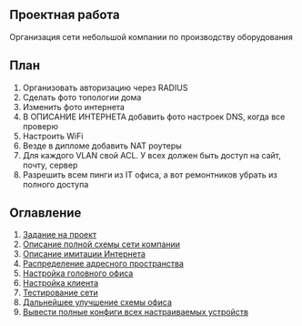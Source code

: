 ## Проектная работа

Организация сети небольшой компании по производству оборудования

## План


1. Организовать авторизацию через RADIUS
2. Сделать фото топологии дома
3. Изменить фото интернета
4. В ОПИСАНИЕ ИНТЕРНЕТА добавить фото настроек DNS, когда все проверю
5.  Настроить WiFi
6.  Везде в дипломе добавить NAT роутеры
7.  Для каждого VLAN свой ACL. У всех должен быть доступ на сайт, почту, сервер
8.  Разрешить всем пинги из IT офиса, а вот ремонтников убрать из полного доступа

## Оглавление
1. [Задание на проект](./docs/zadanie.md)
2. [Описание полной схемы сети компании](./docs/full_schema.md)
3. [Описание имитации Интернета](./docs/internet_descroption.md)
4. [Распределение адресного пространства](./docs/addressing.md)
5. [Настройка головного офиса](./docs/main_office.md) 
6. [Настройка клиента](./docs/client_settings.md)
7. [Тестирование сети](./docs/testings.md)
8. [Дальнейшее улучшение схемы офиса](./docs/next_steps.md)
9. [Вывести полные конфиги всех настраиваемых устройств](./all_configs.md)
